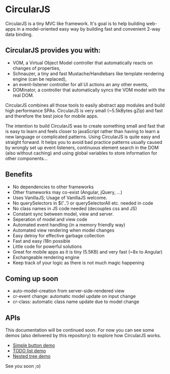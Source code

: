 # CircularJS

CircularJS is a tiny MVC like framework. It's goal is to help building web-apps in a model-oriented easy way by building fast and convenient 2-way data binding.

## CircularJS provides you with:

* VOM, a Virtual Object Model controller that automatically reacts on changes of properties,
* Schnauzer, a tiny and fast Mustache/Handlebars like template rendering engine (can be replaced),
* an event-listener controller for all UI actions an any other events,
* DOMinator, a controller that automatically syncs the VOM model with the real DOM.

CircularJS combines all those tools to easily abstract app modules and build high performance SPAs.
CircularJS is very small (~5.5kBytes gZip) and fast and therefore the best joice for mobile apps.

The intention to build CircularJS was to create something small and fast that is easy to learn and feels closer to javaScript rather than having to learn a new language or complicated patterns. Using CircularJS is quite easy and straight forward. It helps you to avoid bad practice patterns usually caused by wrongly set up event listeners, continuous element search in the DOM (also without caching) and using global variables to store information for other components...

## Benefits

* No dependencies to other frameworks
* Other frameworks may co-exist (Angular, jQuery, ...)
* Uses VanillaJS; Usage of VanillaJS welcome.
* No querySelectors in $('..') or querySelectorAll etc. needed in code
* No class names in JS code needed (decouples css and JS)
* Constant sync between model, view and server.
* Seperation of model and view code
* Automated event handling (in a memory friendly way)
* Automated view rendering when model changes
* Easy detroy for effective garbage collection
* Fast and easy i18n possible
* Little code for powerful solutions
* Great for mobile apps as it is tiny (5.5KB) and very fast (~8x to Angular)
* Exchangeable rendering engine
* Keep track of your logic as there is not much magic happening

## Coming up soon

* auto-model-creation from server-side-rendered view
* cr-event change: automatic model update on input change
* cr-class: automatic class name update due to model change

## APIs

This documentation will be continued soon. For now you can see some demos (also delivered by this repository) to explore how CircularJS works.

* [Simple button demo](http://dematte.at/circularjs/)
* [TODO list demo](http://dematte.at/circularjs/todo/)
* [Nested tree demo](http://dematte.at/circularjs/tree/)

See you soon ;o)
